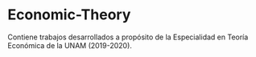 # Economic-Theory
Contiene trabajos desarrollados a propósito de la Especialidad en Teoría Económica de la UNAM (2019-2020).
